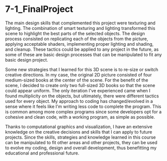 # 7-1_FinalProject

The main design skills that complemented this project were texturing and lighting. The combination of smart texturing and lighting transformed this scene to highlight the best parts of the selected objects. The design process consisted on replicating each of the objects from the 
picture, applying acceptable shaders, implementing proper lighting and shading, and cleanup. These tactics could be applied to any project in the future, as some of these are basic design processes that can be manipulated to fit any basic design project.

Some new strategies that I learned for this 3D scene is to re-size or switch creative directions. In my case, the original 2D picture consisted of four medium-sized books at the center of the scene. For the benefit of the scene, I decided to create only two full-sized 3D books
so that the scene could appear uniform. The only iteration I've experienced came when I found multiplicity on the objects, but ultimately, there were different tactics used for every object. My approach to coding has changed/evolved in a sense where it feels like I'm writing 
less code to complete the program. This is common among more complex programs since some developers opt for a cohesive and clean code, with a working program, as simple as possible.

Thanks to computational graphics and visualization, I have an extensive knowledge on the creative decisions and skills that I can apply to future projects. Since the skills, strategies and knowledge learned in this course can be manipulated to fit other areas and other projects,
they can be used to evolve my coding, design and overall development, thus benefitting my educational and professional future.
